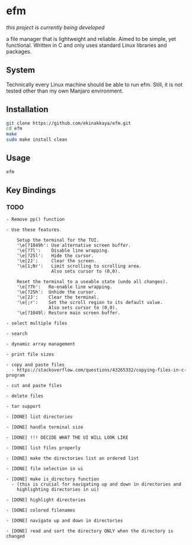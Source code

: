 # efm

*this project is currently being developed*

a file manager that is lightweight and reliable. Aimed to be simple, yet functional.
Written in C and only uses standard Linux libraries and packages.

## System

Technically every Linux machine should be able to run efm. Still, it is not tested
other than my own Manjaro environment. 

## Installation

```sh
git clone https://github.com/ekinakkaya/efm.git
cd efm
make
sudo make install clean
```

## Usage

```sh
efm
```

## Key Bindings



### TODO
```
- Remove pp() function

- Use these features
    
    Setup the terminal for the TUI.
    '\e[?1049h': Use alternative screen buffer.
    '\e[?7l':    Disable line wrapping.
    '\e[?25l':   Hide the cursor.
    '\e[2J':     Clear the screen.
    '\e[1;Nr':   Limit scrolling to scrolling area.
                 Also sets cursor to (0,0).
    
    Reset the terminal to a useable state (undo all changes).
    '\e[?7h':   Re-enable line wrapping.
    '\e[?25h':  Unhide the cursor.
    '\e[2J':    Clear the terminal.
    '\e[;r':    Set the scroll region to its default value.
                Also sets cursor to (0,0).
    '\e[?1049l: Restore main screen buffer.

- select multiple files

- search

- dynamic array management

- print file sizes

- copy and paste files
  - https://stackoverflow.com/questions/43265332/copying-files-in-c-program

- cut and paste files

- delete files

- tar support

- [DONE] list directories

- [DONE] handle terminal size

- [DONE] !!! DECIDE WHAT THE UI WILL LOOK LIKE

- [DONE] list files properly

- [DONE] make the directories list an ordered list

- [DONE] file selection in ui

- [DONE] make is_directory function
  - (this is crucial for navigating up and down in directories and
    highlighting directories in ui)

- [DONE] highlight directories

- [DONE] colored filenames

- [DONE] navigate up and down in directories

- [DONE] read and sort the directory ONLY when the directory is changed

```
